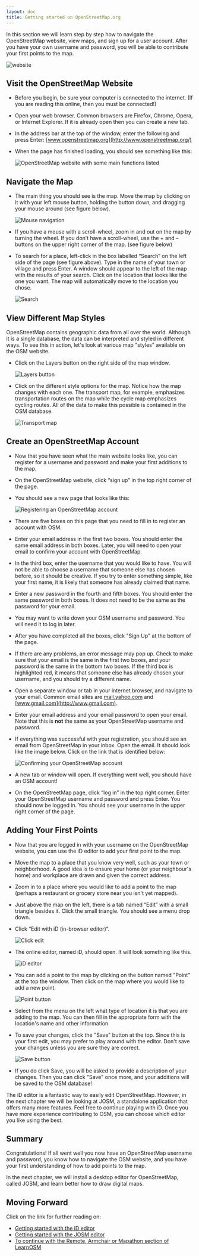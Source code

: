 ```yaml
---
layout: doc
title: Getting started on OpenStreetMap.org
---
```


In this section we will learn step by step how to navigate the
OpenStreetMap website, view maps, and sign up for a user
account. After you have your own username and password, you will be able
to contribute your first points to the map.

![website]({{site.baseurl}}/images/website.png)

## Visit the OpenStreetMap Website

-   Before you begin, be sure your computer is connected to the internet.
    (If you are reading this online, then you must be connected!)
-   Open your web browser. Common browsers are Firefox, Chrome, Opera, or Internet
    Explorer. If it is already open then you can create a new tab.
-   In the address bar at the top of the window, enter the following and press Enter:
    [www.openstreetmap.org](http://www.openstreetmap.org/)
-   When the page has finished loading, you should see something like
    this:

    ![OpenStreetMap website with some main functions listed]({{site.baseurl}}/images/osm-website-main-functions.png)


## Navigate the Map

-   The main thing you should see is the map. Move the map by clicking
    on it with your left mouse button, holding the button down, and
    dragging your mouse around (see figure below).

    ![Mouse navigation]({{site.baseurl}}/images/mouse-navigation.png)

-   If you have a mouse with a scroll-wheel, zoom in and out on the map
    by turning the wheel. If you don’t have a scroll-wheel, use the +
    and – buttons on the upper right corner of the map. (see figure
    below)
-   To search for a place, left-click in the box labelled “Search” on
    the left side of the page (see figure above). Type in the name of
    your town or village and press Enter. A window should appear to the
    left of the map with the results of your search. Click on the
    location that looks like the one you want. The map will
    automatically move to the location you chose.

    ![Search]({{site.baseurl}}/images/search.png)
 

## View Different Map Styles

OpenStreetMap contains geographic data from all over the world. Although
it is a single database, the data can be interpreted and styled in
different ways. To see this in action, let's look at various map "styles"
available on the OSM website.

-   Click on the Layers button on the right side of the map window.

    ![Layers button]({{site.baseurl}}/images/layers.png)

-   Click on the different style options for the map. Notice how the map
    changes with each one. The transport map, for example, emphasizes
    transportation routes on the map while the cycle map emphasizes cycling
    routes. All of the data to make this possible is contained in the OSM
    database.

    ![Transport map]({{site.baseurl}}/images/transport-map.png)

## Create an OpenStreetMap Account

-   Now that you have seen what the main website looks like, you can
    register for a username and password and make your first additions
    to the map.
-   On the OpenStreetMap website, click “sign up” in the top
    right corner of the page.
-   You should see a new page that looks like this:

    ![Registering an OpenStreetMap account]({{site.baseurl}}/images/registering-account.png)
    
-   There are five boxes on this page that you need to fill in to
    register an account with OSM.
-   Enter your email address in the first two boxes. You should enter
    the same email address in both boxes. Later, you will need to open
    your email to confirm your account with OpenStreetMap.
-   In the third box, enter the username that you would like to have.
    You will not be able to choose a username that someone else has
    chosen before, so it should be creative. If you try to enter
    something simple, like your first name, it is likely that someone
    has already claimed that name.
-   Enter a new password in the fourth and fifth boxes. You should enter
    the same password in both boxes. It does not need to be the same as
    the password for your email.
-   You may want to write down your OSM username and password. You will
    need it to log in later.
-   After you have completed all the boxes, click "Sign Up" at the
    bottom of the page.
-   If there are any problems, an error message may pop up. Check to
    make sure that your email is the same in the first two boxes, and
    your password is the same in the bottom two boxes. If the third box
    is highlighted red, it means that someone else has already chosen
    your username, and you should try a different name.
-   Open a separate window or tab in your internet browser, and navigate
    to your email.  Common email sites are [mail.yahoo.com](http://mail.yahoo.com)
    and [www.gmail.com](http://www.gmail.com).
-   Enter your email address and your email password to open your email.
    Note that this is __not__ the same as your OpenStreetMap username and
    password.
-   If everything was successful with your registration, you should see
    an email from OpenStreetMap in your inbox. Open the email. It should
    look like the image below. Click on the link that is identified
    below:

    ![Confirming your OpenStreetMap account]({{site.baseurl}}/images/confirming-account.png)
    
-   A new tab or window will open. If everything went well, you should
    have an OSM account!
-   On the OpenStreetMap page, click “log in” in the top right corner.
    Enter your OpenStreetMap username and password and press Enter. You
    should now be logged in. You should see your username in the upper
    right corner of the page.

## Adding Your First Points

-   Now that you are logged in with your username on the OpenStreetMap
    website, you can use the iD editor to add your first point to
    the map.
-   Move the map to a place that you know very well, such as your town
    or neighborhood. A good idea is to ensure your home (or your neighbour's home) and workplace are drawn and given the correct address. 
-   Zoom in to a place where you would like to add a point to the map (perhaps a restaurant or grocery store near you isn't yet mapped).
-   Just above the map on the left, there is a tab named “Edit” with a small
    triangle besides it. Click the small triangle. You should see a menu
    drop down.
-   Click “Edit with iD (in-browser editor)”.

    ![Click edit]({{site.baseurl}}/images/click-edit.png)
-   The online editor, named iD, should open. It will look something like this.

    ![iD editor]({{site.baseurl}}/images/id-editor.png)
-   You can add a point to the map by clicking on the button named "Point" at
    the top the window. Then click on the map where you would like to add a new
    point.

    ![Point button]({{site.baseurl}}/images/point-button.png) 

-   Select from the menu on the left what type of location it is that you are
    adding to the map. You can then fill in the appropriate form with the location's
    name and other information.
-   To save your changes, click the "Save" button at the top. Since this is your
    first edit, you may prefer to play around with the editor. Don't save your changes
    unless you are sure they are correct.

    ![Save button]({{site.baseurl}}/images/save-button.png)

-   If you do click Save, you will be asked to provide a description of your changes.
    Then you can click "Save" once more, and your additions will be saved to the
    OSM database!

<!-- link to iD editor chapter when ready -->

The iD editor is a fantastic way to easily edit OpenStreetMap. However, in the next chapter
we will be looking at JOSM, a standalone application that offers many more features. Feel free
to continue playing with iD. Once you have more experience contributing to OSM, you can choose
which editor you like using the best.

## Summary

Congratulations! If all went well you now have an OpenStreetMap username
and password, you know how to navigate the OSM website, and you have
your first understanding of how to add points to the map.

In the next chapter, we will install a desktop editor for OpenStreetMap,
called JOSM, and learn better how to draw digital maps.

## Moving Forward

Click on the link for further reading on:  

*  [Getting started with the iD editor](../editing/id-editor/)   
*  [Getting started with the JOSM editor](./start-josm/) 
*  [To continue with the Remote, Armchair or Mapathon section of LearnOSM](../coordination/remote/)  